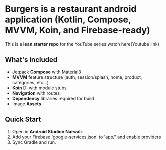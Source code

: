 # Burgers is a restaurant android application (Kotlin, Compose, MVVM, Koin, and Firebase-ready)
This is a **lean starter repo** for the YouTube series watch here(Youtube link)
## What's included
- Jetpack **Compose** with Material3
- **MVVM** feature structure (auth, session/splash, home, product, categories, etc...)
- **Koin** DI with module stubs
- **Navigation** with routes
- **Dependency** libraries required for build
- Image **Assets**

## Quick Start
1. Open in **Android Studion Narwal+**
2. Add your Firebase 'google-services.json' to 'app/' and enable providers
3. Sync Gradle and run.
